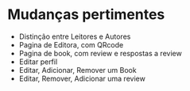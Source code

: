 # Mudanças pertimentes
- Distinção entre Leitores e Autores
- Pagina de Editora, com QRcode
- Pagina de book, com review e respostas a review
- Editar perfil
- Editar, Adicionar, Remover um Book
- Editar, Remover, Adicionar uma review